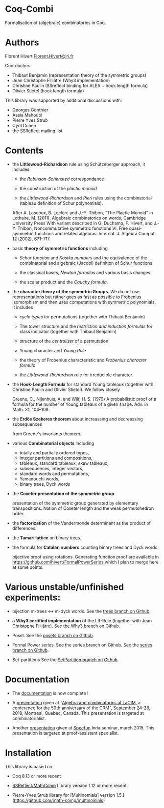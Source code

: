 Coq-Combi
=========

Formalisation of (algebraic) combinatorics in Coq.

Authors
========================================================================

Florent Hivert <Florent.Hivert@lri.fr>

Contributors:

- Thibaut Benjamin (representation theory of the symmetric groups)
- Jean Christophe Filliâtre (Why3 implementation)
- Christine Paulin (SSreflect binding for ALEA + hook length formula)
- Olivier Stietel (hook length formula)

This library was supported by additional discussions with:

- Georges Gonthier
- Assia Mahoubi
- Pierre Yves Strub
- Cyril Cohen
- the SSReflect mailing list

Contents
========================================================================

* the **Littlewood-Richardson** rule using Schützeberger approach, it includes

  - the *Robinson-Schensted* correspondance

  - the construction of the *plactic monoïd*

  - the *Littlewood-Richardson* and *Pieri* rules using the combinatorial
    (tableau definition of Schur polynomials).

  After A. Lascoux, B. Leclerc and J.-Y. Thibon, "The Plactic Monoid" in
  Lothaire, M. (2011), Algebraic combinatorics on words, Cambridge University
  Press With variant described in G. Duchamp, F. Hivert, and J.-Y. Thibon,
  Noncommutative symmetric functions VI. Free quasi-symmetric functions and
  related algebras. Internat. J. Algebra Comput. 12 (2002), 671–717.

* basic **theory of symmetric functions** including

  - *Schur function* and *Kostka numbers* and the equivalence of the
    combinatorial and algebraic (Jacobi) definition of Schur functions

  - the classical bases, *Newton formulas* and various basis changes

  - the scalar product and the *Cauchy formula*.

* the **character theory of the symmetric Groups**. We do not use
  representations but rather goes as fast as possible to Frobenius
  isomorphism and then uses computations with symmetric polynomials. it includes

  - *cycle types* for permutations (together with Thibaut Benjamin)

  - The tower structure and the *restriction and induction formulas* for class
    indicator (together with Thibaut Benjamin)

  - structure of the *centralizer* of a permutation

  - Young character and *Young Rule*

  - the theory of Frobenius characteristic and *Frobenius character formula*

  - the *Littlewood-Richardson* rule for irreducible character

* the **Hook-Length Formula** for standard Young tableaux
  (together with Christine Paulin and Olivier Stietel). We follow closely

   Greene, C., Nijenhuis, A. and Wilf, H. S. (1979) A probabilistic proof of a
   formula for the number of Young tableaux of a given shape. Adv. in
   Math. 31, 104–109.


* the **Erdös Szekeres theorem** about increassing and decreassing subsequences

   from Greene's invariants theorem.

* various **Combinatorial objects** including

  - totally and partially ordered types,
  - integer partitions and compositions,
  - tableaux, standard tableaux, skew tableaux,
  - subsequences, integer vectors,
  - standard words and permutations,
  - Yamanouchi words,
  - binary trees, Dyck words

* the **Coxeter presentation of the symmetric group**.

  presentation of the symmetric group generated by elementary transpositions.
  Notion of Coxeter length and the weak permutohedron order.

* the **factorization** of the Vandermonde determinant as the product of differences.

* the **Tamari lattice** on binary trees.

* the formula for **Catalan numbers** counting binary trees and Dyck words.

  bijective proof using rotations. Generating function proof are available in
  https://github.com/hivert/FormalPowerSeries which I plan to merge here at 
  some points.

Various unstable/unfinished experiments:
========================================

* bijection m-trees <-> m-dyck words.
  See the [trees branch on Github](https://github.com/hivert/Coq-Combi/tree/trees).

* a **Why3 certified implementation** of the LR-Rule
  (together with Jean Christophe Filliâtre).
  See the [Why3 branch on Github](https://github.com/hivert/Coq-Combi/tree/Why3).

* Poset.
  See the [posets branch on Github](https://github.com/hivert/Coq-Combi/tree/posets).

* Formal Power series. See the series branch on Github.
  See the [series branch on Github](https://github.com/hivert/Coq-Combi/tree/series).

* Set-partitions
  See the [SetPartition branch on Github](https://github.com/hivert/Coq-Combi/tree/SetPartition).

Documentation
========================================================================

* The [documentation](http://hivert.github.io/Coq-Combi/) is now complete !

* A
  [presentation](https://github.com/hivert/Coq-Combi/raw/master/doc/Talk-CRM/CRM.pdf)
  given at "[Algebra and combinatorics at LaCIM](http://www.crm.umontreal.ca/2018/Algebre18/index_e.php), a conference
  for the 50th anniversary of the CRM", September 24-28, 2018, Montreal,
  Quebec, Canada. This presentation is targeted at combinatorialist.

* Another
  [presentation](https://github.com/hivert/Coq-Combi/raw/master/doc/Talk/INRIA.pdf)
  given at [Specfun](https://specfun.inria.fr/seminar/) Inria seminar, march
  2015. This presentation is targeted at proof-assistant specialist.

Installation
========================================================================

This library is based on

* Coq 8.13 or more recent

* [SSReflect/MathComp]([https://github.com/math-comp/math-comp])
  Library version 1.12 or more recent.

* Pierre-Yves Strub library for
  [Multinomials] version 1.5.1 (https://github.com/math-comp/multinomials)
